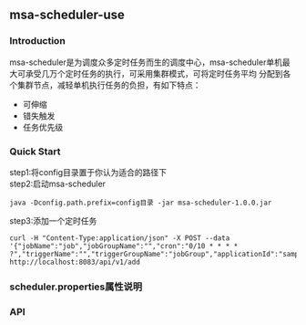 ## msa-scheduler-use
### Introduction
msa-scheduler是为调度众多定时任务而生的调度中心，msa-scheduler单机最大可承受几万个定时任务的执行，可采用集群模式，可将定时任务平均
分配到各个集群节点，减轻单机执行任务的负担，有如下特点：
- 可伸缩
- 错失触发
- 任务优先级
### Quick Start
step1:将config目录置于你认为适合的路径下<br/>
step2:启动msa-scheduler
```aidl
java -Dconfig.path.prefix=config目录 -jar msa-scheduler-1.0.0.jar
```
step3:添加一个定时任务<br/>
```aidl
curl -H "Content-Type:application/json" -X POST --data '{"jobName":"job","jobGroupName":"","cron":"0/10 * * * * ?","triggerName":"","triggerGroupName":"jobGroup","applicationId":"sampleConsumer","uri":"/api/hello/sxp","jobDescription":"job"}' http://localhost:8083/api/v1/add
```
### scheduler.properties属性说明

### API
